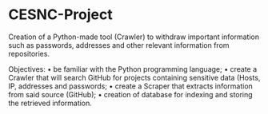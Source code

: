 # CESNC-Project
Creation of a Python-made tool (Crawler) to withdraw important information such as passwords, addresses and other relevant information from repositories.

Objectives:
• be familiar with the Python programming language;
• create a Crawler that will search GitHub for projects containing sensitive data (Hosts, IP, addresses and passwords;
• create a Scraper that extracts information from said source (GitHub);
• creation of database for indexing and storing the retrieved information.

